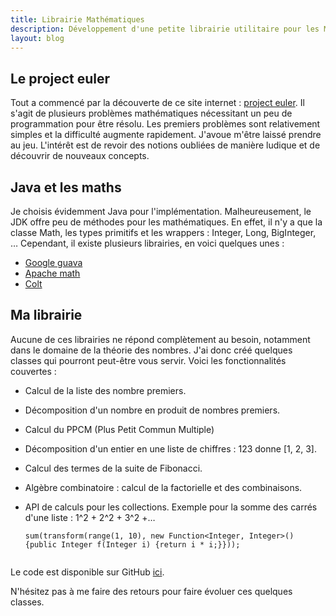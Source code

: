 ```yaml
---
title: Librairie Mathématiques
description: Développement d'une petite librairie utilitaire pour les Mathématiques
layout: blog
---
```

## Le project euler

Tout a commencé par la découverte de ce site internet : [project euler](http://projecteuler.net). Il
s'agit de plusieurs problèmes mathématiques nécessitant un peu de programmation pour être résolu.
Les premiers problèmes sont relativement simples et la difficulté augmente rapidement. J'avoue
m'être laissé prendre au jeu. L'intérêt est de revoir des notions oubliées de manière ludique et de
découvrir de nouveaux concepts.

## Java et les maths

Je choisis évidemment Java pour l'implémentation. Malheureusement, le JDK offre peu de méthodes pour
les mathématiques. En effet, il n'y a que la classe Math, les types primitifs et les wrappers :
Integer, Long, BigInteger, … Cependant, il existe plusieurs librairies, en voici quelques unes :

-   [Google guava](https://github.com/google/guava)
-   [Apache math](http://commons.apache.org/math/)
-   [Colt](https://dst.lbl.gov/ACSSoftware/colt/)

## Ma librairie

Aucune de ces librairies ne répond complètement au besoin, notamment dans le domaine de la théorie
des nombres. J'ai donc créé quelques classes qui pourront peut-être vous servir. Voici les
fonctionnalités couvertes :

-   Calcul de la liste des nombre premiers.
-   Décomposition d'un nombre en produit de nombres premiers.
-   Calcul du PPCM (Plus Petit Commun Multiple)
-   Décomposition d'un entier en une liste de chiffres : 123 donne \[1, 2, 3\].
-   Calcul des termes de la suite de Fibonacci.
-   Algèbre combinatoire : calcul de la factorielle et des combinaisons.
-   API de calculs pour les collections. Exemple pour la somme des carrés d'une liste : 1^2 + 2^2 +
    3^2 +…

    ```
    sum(transform(range(1, 10), new Function<Integer, Integer>() {public Integer f(Integer i) {return i * i;}}));
        
    ```

Le code est disponible sur GitHub [ici](https://github.com/YannMoisan/math).

N'hésitez pas à me faire des retours pour faire évoluer ces quelques classes.
